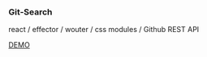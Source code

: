 ### Git-Search
react / effector / wouter / css modules / Github REST API 

[DEMO](//alpatovdanila.github.io/git-search/)

